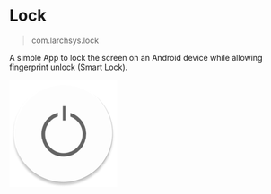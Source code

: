 

# Lock
> com.larchsys.lock

A simple App to lock the screen on an Android device while allowing fingerprint unlock (Smart Lock).

![icon](https://github.com/r-Larch/Lock/blob/master/app/src/main/res/mipmap-xxxhdpi/ic_launcher_round.png?raw=true)
